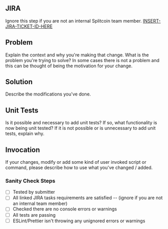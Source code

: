 ## JIRA

Ignore this step if you are not an internal Splitcoin team member.
[INSERT-JIRA-TICKET-ID-HERE](https://split-coin.atlassian.net/browse/INSERT-JIRA-TICKET-ID-HERE)

## Problem

Explain the context and why you're making that change. What is the problem you're trying to solve? In some cases there is not a problem and this can be thought of being the motivation for your change.

## Solution

Describe the modifications you've done.

## Unit Tests

Is it possible and necessary to add unit tests? If so, what functionality is now being unit tested? If it is not possible or is unnecessary to add unit tests, explain why.

## Invocation

If your changes, modify or add some kind of user invoked script or command, please describe how to use what you've changed / added.

### Sanity Check Steps

- [ ] Tested by submitter
- [ ] All linked JIRA tasks requirements are satisfied -- (ignore if you are not an internal team member)
- [ ] Checked there are no console errors or warnings
- [ ] All tests are passing
- [ ] ESLint/Prettier isn't throwing any unignored errors or warnings
